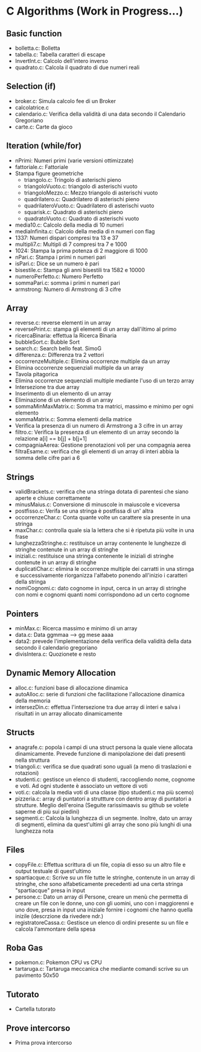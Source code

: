 # C Algorithms (Work in Progress...)
## Basic function
  - bolletta.c: Bolletta
  - tabella.c: Tabella caratteri di escape
  - InvertInt.c: Calcolo dell'intero inverso
  - quadrato.c: Calcola il quadrato di due numeri reali
  
## Selection (if)
  - broker.c: Simula calcolo fee di un Broker
  - calcolatrice.c
  - calendario.c: Verifica della validità di una data secondo il Calendario Gregoriano
  - carte.c: Carte da gioco

## Iteration (while/for)
  - nPrimi: Numeri primi (varie versioni ottimizzate)
  - fattoriale.c: Fattoriale
  - Stampa figure geometriche
    - triangolo.c: Tringolo di asterischi pieno
    - triangoloVuoto.c: triangolo di asterischi vuoto
    - triangoloMezzo.c: Mezzo triangolo di asterischi vuoto
    - quadrilatero.c: Quadrilatero di asterischi pieno
    - quadrilateroVuoto.c: Quadrilatero di asterischi vuoto
    - squarisk.c: Quadrato di asterischi pieno
    - quadratoVuoto.c: Quadrato di asterischi vuoto
  - media10.c: Calcolo della media di 10 numeri
  - mediaInfinita.c: Calcolo della media di n numeri con flag
  - 1337: Numeri dispari compresi tra 13 e 37
  - multipli7.c: Multipli di 7 compresi tra 7 e 1000
  - 1024: Stampa la prima potenza di 2 maggiore di 1000
  - nPari.c: Stampa i primi n numeri pari
  - isPari.c: Dice se un numero è pari
  - bisestile.c: Stampa gli anni bisestili tra 1582 e 10000
  - numeroPerfetto.c: Numero Perfetto
  - sommaPari.c: somma i primi n numeri pari
  - armstrong: Numero di Armstrong di 3 cifre
## Array
  - reverse.c: reverse elementi in un array
  - reversePrint.c: stampa gli elementi di un array dall'iltimo al primo
  - ricercaBinaria: effettua la Ricerca Binaria
  - bubbleSort.c: Bubble Sort
  - search.c: Search bello feat. SimoG
  - differenza.c: Differenza tra 2 vettori 
  - occorrenzeMultiple.c: Elimina occorrenze multiple da un array
  - Elimina occorrenze sequenziali multiple da un array
  - Tavola pitagorica
  - Elimina occorrenze sequenziali multiple mediante l'uso di un terzo array
  - Intersezione tra due array
  - Inserimento di un elemento di un array
  - Eliminazione di un elemento di un array
  - sommaMinMaxMatrix.c: Somma tra matrici, massimo e minimo per ogni elemento
  - sommaMatrix.c: Somma elementi della matrice
  - Verifica la presenza di un numero di Armstrong a 3 cifre in un array
  - filtro.c: Verifica la presenza di un elemento di un array secondo la relazione a[i] == b[j] + b[j+1]
  - compagniaAerea: Gestione prenotazioni voli per una compagnia aerea
  - filtraEsame.c: verifica che gli elementi di un array di interi abbia la somma delle cifre pari a 6
## Strings
  - validBrackets.c: verifica che una stringa dotata di parentesi che siano aperte e chiuse correttamente
  - minusMaius.c: Conversione di minuscole in maiuscole e viceversa
  - postfisso.c: Verifa se una stringa è postfissa di un' altra
  - occorrenzeChar.c: Conta quante volte un carattere sia presente in una stringa
  - maxChar.c: controlla quale sia la lettera che si è ripetuta più volte in una frase
  - lunghezzaStringhe.c: restituisce un array contenente le lunghezze di stringhe contenute in un array di stringhe
  - iniziali.c: restituisce una stringa contenente le iniziali di stringhe contenute in un array di stringhe
  - duplicatiChar.c: elimina le occorrenze multiple dei carratti in una stirnga e successivamente riorganizza l'alfabeto ponendo all'inizio i caratteri della stringa
  - nomiCognomi.c: dato cognome in input, cerca in un array di stringhe con nomi e cognomi quanti nomi corrispondono ad un certo cognome 
## Pointers
  - minMax.c: Ricerca massimo e minimo di un array
  - data.c: Data ggmmaa --> gg mese aaaa
  - data2: prevede l'implementazione della verifica della validità della data secondo il calendario gregoriano
  - divisIntera.c: Quozionete e resto
## Dynamic Memory Allocation
  - alloc.c: funzioni base di allocazione dinamica
  - autoAlloc.c: serie di funzioni che facilitazione l'allocazione dinamica della memoria
  - intersezDin.c: effettua l'intersezione tra due array di interi e salva i risultati in un array allocato dinamicamente
## Structs
  - anagrafe.c: popola i campi di una struct persona la quale viene allocata dinamicamente. Prevede funzione di manipolazione dei dati presenti nella struttura
  - triangoli.c: verifica se due quadrati sono uguali (a meno di traslazioni e rotazioni)
  - studenti.c: gestisce un elenco di studenti, raccogliendo nome, cognome e voti. Ad ogni studente è associato un vettore di voti
  - voti.c: calcola la media voti di una classe (tipo studenti.c ma più scemo)
  - pizzeria.c: array di puntatori a struttture con dentro array di puntatori a strutture. Meglio dell'eroina (Seguite rarissimaavis su github se volete saperne di più sui piedini)
  - segmenti.c: Calcola la lunghezza di un segmente. Inoltre, dato un array di segmenti, elimina da quest'ultimi gli array che sono più lunghi di una lunghezza nota
## Files
  - copyFile.c: Effettua scrittura di un file, copia di esso su un altro file e output testuale di quest'ultimo
  - spartiacque.c: Scrive su un file tutte le stringhe, contenute in un array di stringhe, che sono alfabeticamente precedenti ad una certa stringa "spartiacque" presa in input
  - persone.c: Dato un array di Persone, creare un menù che permetta di creare un file con le donne, uno con gli uomini, uno con i maggiorenni e uno dove, presa in input una iniziale fornire i cognomi che hanno quella inizile (descrzione da rivedere ndr.)
  - registratoreCassa.c: Gestisce un elenco di ordini presente su un file e calcola l'ammontare della spesa 
## Roba Gas
  - pokemon.c: Pokemon CPU vs CPU
  - tartaruga.c: Tartaruga meccanica che mediante comandi scrive su un pavimento 50x50
## Tutorato
  - Cartella tutorato
## Prove intercorso
  - Prima prova intercorso

